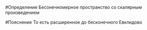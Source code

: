 #Определение Бесонечномерное пространство со скалярным произведением

#Пояснение То есть расширенное до бесконечного Евклидово